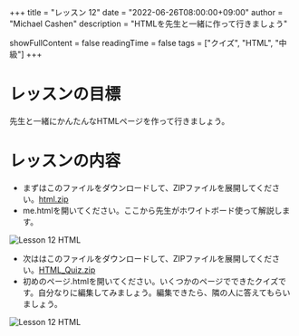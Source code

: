 +++
title = "レッスン 12"
date = "2022-06-26T08:00:00+09:00"
author = "Michael Cashen"
description = "HTMLを先生と一緒に作って行きましょう" 

showFullContent = false
readingTime = false
tags = ["クイズ", "HTML", "中級"]
+++

# レッスンの目標
先生と一緒にかんたんなHTMLページを作って行きましょう。

# レッスンの内容

 - まずはこのファイルをダウンロードして、ZIPファイルを展開してください。[html.zip](https://club.miura.io/html.zip)
  - me.htmlを開いてください。ここから先生がホワイトボード使って解説します。

![Lesson 12 HTML](/images/lesson12.png)

 - 次ははこのファイルをダウンロードして、ZIPファイルを展開してください。[HTML_Quiz.zip](https://club.miura.io/HTMLQ.zip)
  - 初めのページ.htmlを開いてください。いくつかのページでできたクイズです。自分なりに編集してみましょう。編集できたら、隣の人に答えてもらいましょう。

![Lesson 12 HTML](/images/lesson12_2.png)
